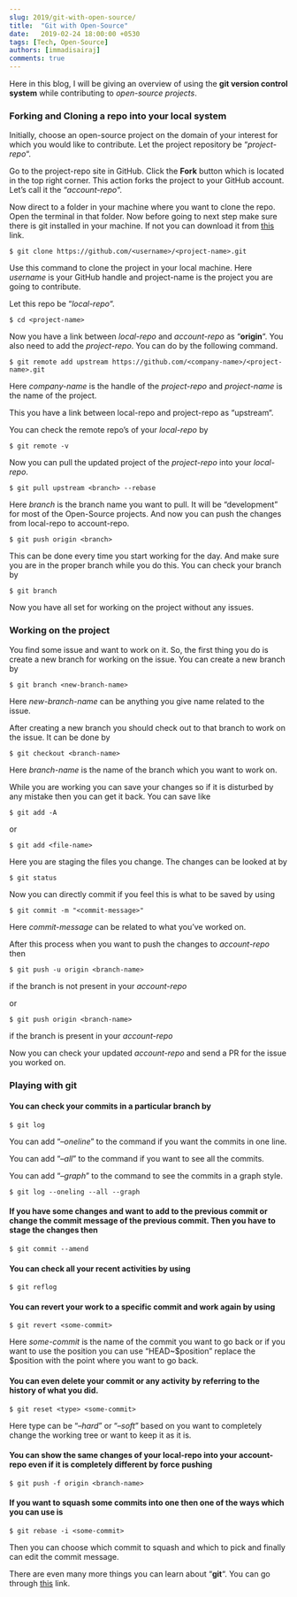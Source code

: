 ```yaml
---
slug: 2019/git-with-open-source/
title:  "Git with Open-Source"
date:   2019-02-24 18:00:00 +0530
tags: [Tech, Open-Source]
authors: [immadisairaj]
comments: true
---
```


Here in this blog, I will be giving an overview of using the **git version control system** while contributing to *open-source projects*.

<!--truncate-->

### Forking and Cloning a repo into your local system

Initially, choose an open-source project on the domain of your interest for which you would like to contribute. Let the project repository be “*project-repo*“.

Go to the project-repo site in GitHub. Click the **Fork** button which is located in the top right corner. This action forks the project to your GitHub account. Let’s call it the “*account-repo*“.

Now direct to a folder in your machine where you want to clone the repo. Open the terminal in that folder. Now before going to next step make sure there is git installed in your machine. If not you can download it from [this][git-download] link.

`$ git clone https://github.com/<username>/<project-name>.git`

Use this command to clone the project in your local machine. Here *username* is your GitHub handle and project-name is the project you are going to contribute.

Let this repo be “*local-repo*“.

`$ cd <project-name>`

Now you have a link between *local-repo* and *account-repo* as “**origin**“. You also need to add the *project-repo*. You can do by the following command.

`$ git remote add upstream https://github.com/<company-name>/<project-name>.git`

Here *company-name* is the handle of the *project-repo* and *project-name* is the name of the project.

This you have a link between local-repo and project-repo as “upstream“.

You can check the remote repo’s of your *local-repo* by

`$ git remote -v`

Now you can pull the updated project of the *project-repo* into your *local-repo*.

`$ git pull upstream <branch> --rebase`

Here *branch* is the branch name you want to pull. It will be “development” for most of the Open-Source projects. And now you can push the changes from local-repo to account-repo.

`$ git push origin <branch>`

This can be done every time you start working for the day. And make sure you are in the proper branch while you do this. You can check your branch by

`$ git branch`

Now you have all set for working on the project without any issues.

### Working on the project

You find some issue and want to work on it. So, the first thing you do is create a new branch for working on the issue. You can create a new branch by

`$ git branch <new-branch-name>`

Here *new-branch-name* can be anything you give name related to the issue.

After creating a new branch you should check out to that branch to work on the issue. It can be done by

`$ git checkout <branch-name>`

Here *branch-name* is the name of the branch which you want to work on.

While you are working you can save your changes so if it is disturbed by any mistake then you can get it back. You can save like

`$ git add -A`

or

`$ git add <file-name>`

Here you are staging the files you change. The changes can be looked at by

`$ git status`

Now you can directly commit if you feel this is what to be saved by using

`$ git commit -m "<commit-message>"`

Here *commit-message* can be related to what you’ve worked on.

After this process when you want to push the changes to *account-repo* then

`$ git push -u origin <branch-name>`

if the branch is not present in your *account-repo*

or

`$ git push origin <branch-name>`

if the branch is present in your *account-repo*

Now you can check your updated *account-repo* and send a PR for the issue you worked on.

### Playing with git

#### You can check your commits in a particular branch by

`$ git log`

You can add “*–oneline*” to the command if you want the commits in one line.

You can add “*–all*” to the command if you want to see all the commits.

You can add “*–graph*” to the command to see the commits in a graph style.

`$ git log --oneling --all --graph`

 
#### If you have some changes and want to add to the previous commit or change the commit message of the previous commit. Then you have to stage the changes then

`$ git commit --amend`


#### You can check all your recent activities by using

`$ git reflog`


#### You can revert your work to a specific commit and work again by using

`$ git revert <some-commit>`

Here *some-commit* is the name of the commit you want to go back or if you want to use the position you can use “HEAD~$position” replace the $position  with the point where you want to go back.


#### You can even delete your commit or any activity by referring to the history of what you did.

`$ git reset <type> <some-commit>`

Here type can be “*–hard*” or “*–soft*” based on you want to completely change the working tree or want to keep it as it is.


#### You can show the same changes of your local-repo into your account-repo even if it is completely different by force pushing

`$ git push -f origin <branch-name>`


#### If you want to squash some commits into one then one of the ways which you can use is

`$ git rebase -i <some-commit>`

Then you can choose which commit to squash and which to pick and finally can edit the commit message.


There are even many more things you can learn about “**git**“. You can go through [this][git-link] link.

[git-download]: https://git-scm.com/downloads
[git-link]:     https://git-scm.com/docs/